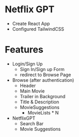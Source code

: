 # Netflix GPT

- Create React App
- Configured TailwindCSS

# Features

- Login/Sign Up
  - Sign In/Sign up Form
  - redirect to Browse Page
- Browse (after authentication)
  - Header
  - Main Movie
  - Trailer in Background
  - Title & Description
  - MovieSuggestions
    - MovieLists \* N
- NetflixGPT
  - Search Bar
  - Movie Suggestions
